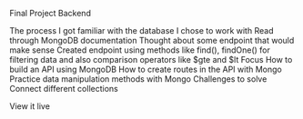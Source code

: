 Final Project Backend

The process
I got familiar with the database I chose to work with
Read through MongoDB documentation
Thought about some endpoint that would make sense
Created endpoint using methods like find(), findOne() for filtering data and also comparison operators like $gte and $lt
Focus
How to build an API using MongoDB
How to create routes in the API with Mongo
Practice data manipulation methods with Mongo
Challenges to solve
Connect different collections

View it live